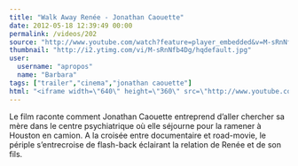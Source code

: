 ```yaml
---
title: "Walk Away Renée - Jonathan Caouette"
date: 2012-05-18 12:39:49 00:00
permalink: /videos/202
source: "http://www.youtube.com/watch?feature=player_embedded&v=M-sRnNfb4Dg"
thumbnail: "http://i2.ytimg.com/vi/M-sRnNfb4Dg/hqdefault.jpg"
user:
  username: "apropos"
  name: "Barbara"
tags: ["trailer","cinema","jonathan caouette"]
html: "<iframe width=\"640\" height=\"360\" src=\"http://www.youtube.com/embed/M-sRnNfb4Dg?wmode=transparent&fs=1&feature=oembed\" frameborder=\"0\" allowfullscreen></iframe>"
---
```


Le film raconte comment Jonathan Caouette entreprend d’aller chercher sa mère dans le centre psychiatrique où elle séjourne pour la ramener à Houston en camion. A la croisée entre documentaire et road-movie, le périple s’entrecroise de flash-back éclairant la relation de Renée et de son fils.